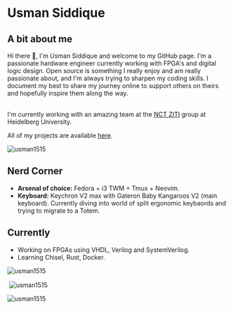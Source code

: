 <h1 align="left">Usman Siddique</h1>
<!-- <h2 align="left">A passionate hardware engineer currently working as an Associate Design Verification Engineer.</h2> -->

<h2 align="left">A bit about me</h2>
Hi there 👋, I'm Usman Siddique and welcome to my GitHub page. I'm a passionate hardware engineer
currently working with FPGA's and digital logic design. Open source is something I really enjoy and
am really passionate about, and I'm always trying to sharpen my coding skills. I document my best to
share my journey online to support others on theirs and hopefully inspire them along the way.<br><br>

I'm currently working with an amazing team at the [NCT ZITI](https://www.ziti.uni-heidelberg.de/de/forschung/nct.html) group at Heidelberg University.

All of my projects are available [here](https://github.com/usman1515?tab=repositories).

<p align="left"> <img src="https://komarev.com/ghpvc/?username=usman1515&label=Profile%20views&color=0e75b6&style=flat" alt="usman1515" /> </p>

<h2 align="left">Nerd Corner</h2>

- **Arsenal of choice:** Fedora + i3 TWM + Tmux + Neovim.
- **Keyboard:** Keychron V2 max with Gateron Baby Kangaroos V2 (main keyboard). Currently diving into world of split ergonomic keybaords and trying to migrate to a Totem.

<h2 align="left">Currently</h2>

- Working on FPGAs using VHDL, Verilog and SystemVerilog.
- Learning Chisel, Rust, Docker.
<!-- - I’m looking to collaborate on ... -->
<!-- - I’m looking for help with ... -->
<!-- - Ask me about ... -->
<!-- - How to reach me: ... -->

<p><img align="center" src="https://github-readme-stats.vercel.app/api/top-langs?username=usman1515&show_icons=true&locale=en&layout=compact" alt="usman1515" /></p>

<p>&nbsp;<img align="center" src="https://github-readme-stats.vercel.app/api?username=usman1515&show_icons=true&locale=en" alt="usman1515" /></p>

<p><img align="center" src="https://github-readme-streak-stats.herokuapp.com/?user=usman1515&" alt="usman1515" /></p>
